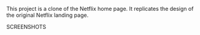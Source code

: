 This project is a clone of the Netflix home page. It replicates the design of the original Netflix landing page.

SCREENSHOTS
